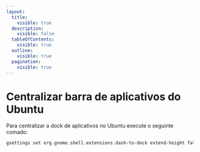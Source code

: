 ```yaml
---
layout:
  title:
    visible: true
  description:
    visible: false
  tableOfContents:
    visible: true
  outline:
    visible: true
  pagination:
    visible: true
---
```


# Centralizar barra de aplicativos do Ubuntu

Para centralizar a dock de aplicativos no Ubuntu execute o seguinte comado:

```sh
gsettings set org.gnome.shell.extensions.dash-to-dock extend-height false
```
